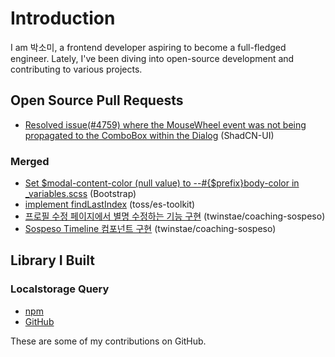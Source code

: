 # Introduction

I am 박소미, a frontend developer aspiring to become a full-fledged engineer. Lately, I've been diving into open-source development and contributing to various projects.

## Open Source Pull Requests
- [Resolved issue(#4759) where the MouseWheel event was not being propagated to the ComboBox within the Dialog](https://github.com/shadcn-ui/ui/pull/4780) (ShadCN-UI)

### Merged
- [Set $modal-content-color (null value) to --#{$prefix}body-color in _variables.scss](https://github.com/twbs/bootstrap/pull/39977) (Bootstrap)
- [implement findLastIndex](https://github.com/toss/es-toolkit/pull/512) (toss/es-toolkit)
- [프로필 수정 페이지에서 별명 수정하는 기능 구현](https://github.com/twinstae/coaching-sospeso/pull/77) (twinstae/coaching-sospeso)
- [Sospeso Timeline 컴포넌트 구현](https://github.com/twinstae/coaching-sospeso/pull/97) (twinstae/coaching-sospeso)

## Library I Built
### Localstorage Query
- [npm](https://www.npmjs.com/package/@confidential-nt/localstorage-query)
- [GitHub](https://github.com/confidential-nt/localstorage-query)

These are some of my contributions on GitHub.
